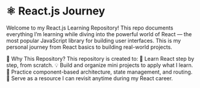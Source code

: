 # ⚛️ React.js Journey

Welcome to my React.js Learning Repository!
This repo documents everything I’m learning while diving into the powerful world of React — the most popular JavaScript library for building user interfaces.
This is my personal journey from React basics to building real-world projects.

🧠 Why This Repository?
This repository is created to:
📘 Learn React step by step, from scratch.
💡 Build and organize mini projects to apply what I learn.
🔄 Practice component-based architecture, state management, and routing.
📂 Serve as a resource I can revisit anytime during my React career.
